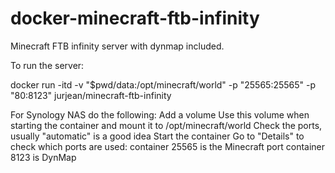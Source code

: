 docker-minecraft-ftb-infinity
=============================

Minecraft FTB infinity server with dynmap included.

To run the server:

  docker run -itd -v "$pwd/data:/opt/minecraft/world" -p "25565:25565" -p "80:8123" jurjean/minecraft-ftb-infinity

For Synology NAS do the following:
  Add a volume
  Use this volume when starting the container and mount it to /opt/minecraft/world
  Check the ports, usually "automatic" is a good idea
  Start the container
  Go to "Details" to check which ports are used:
    container 25565 is the Minecraft port
    container 8123 is DynMap
